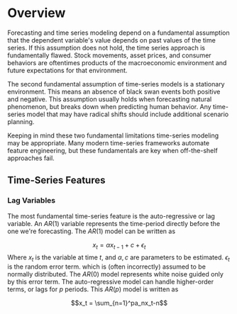# Overview 
Forecasting and time series modeling depend on a fundamental assumption that the dependent variable's value depends on  past values of the time series. If this assumption does not hold, the time series approach is fundamentally flawed. Stock movements, asset prices, and consumer behaviors are oftentimes products of the macroeconomic environment and future expectations for that environment.

The second fundamental assumption of time-series models is a stationary environment. This means an absence of black swan events both positive and negative. This assumption usually holds when forecasting natural phenomenon, but breaks down when predicting human behavior. Any time-series model that may have radical shifts should include additional scenario planning. 

Keeping in mind these two fundamental limitations time-series modeling may be appropriate. Many modern time-series frameworks automate feature engineering, but these fundamentals are key when off-the-shelf approaches fail. 

## Time-Series Features 

### Lag Variables 
The most fundamental time-series feature is the auto-regressive or lag variable. An $AR(1)$ variable represents the time-period directly before the one we're forecasting. The $AR(1)$ model can be written as 

$$x_t = \alpha x_{t-1}+c+\epsilon_t$$
Where $x_t$ is the variable at time $t$, and $\alpha, c$ are parameters to be estimated. $\epsilon_t$ is the random error term. which is (often incorrectly) assumed to be normally distributed. The $AR(0)$ model represents white noise guided only by this error term. The auto-regressive model can handle higher-order terms, or lags for $p$ periods. This $AR(p)$ model is written as 

$$x_t = \sum_{n=1}^pa_nx_t-n$$